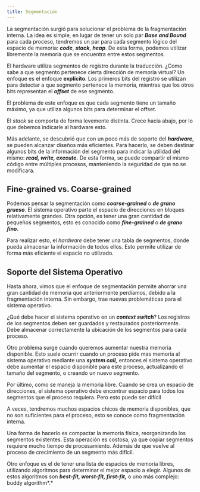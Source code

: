 ```yaml
---
title: Segmentación
---
```


La segmentación surgió para solucionar el problema de la fragmentación interna. La idea es simple, en lugar de tener un solo par ***Base and Bound*** para cada proceso, tendremos un par para cada segmento lógico del espacio de memoria: ***code***, ***stack***, ***heap***. De esta forma, podemos utilizar libremente la memoria que se encuentra entre estos segmentos.

El hardware utiliza segmentos de registro durante la traducción. ¿Como sabe a que segmento pertenece cierta dirección de memoria virtual? Un enfoque es el enfoque **explícito**. Los primeros bits del registro se utilizan para detectar a que segmento pertenece la memoria, mientras que los otros bits representan el ***offset*** de ese segmento.

El problema de este enfoque es que cada segmento tiene un tamaño máximo, ya que utiliza algunos bits para determinar el offset.

El *stack* se comporta de forma levemente distinta. Crece hacia abajo, por lo que debemos indicarle al hardware esto.

Más adelante, se descubrió que con un poco más de soporte del ***hardware***, se pueden alcanzar diseños más eficientes. Para hacerlo, se deben destinar algunos bits de la información del segmento para indicar la utilidad del mismo: ***read, write, execute.*** De esta forma, se puede compartir el mismo código entre múltiples procesos, manteniendo la seguridad de que no se modificara.

## Fine-grained vs. Coarse-grained

Podemos pensar la segmentación como ***coarse-grained*** o ***de grano grueso***. El sistema operativo parte el espacio de direcciones en bloques relativamente grandes. Otra opción, es tener una gran cantidad de pequeños segmentos, esto es conocido como ***fine-grained*** o ***de grano fino***.

Para realizar esto, el *hardware* debe tener una tabla de segmentos, donde pueda almacenar la información de todos ellos. Esto permite utilizar de forma más eficiente el espacio no utilizado.

## Soporte del Sistema Operativo

Hasta ahora, vimos que el enfoque de segmentación permite ahorrar una gran cantidad de memoria que anteriormente perdíamos, debido a la fragmentación interna. Sin embargo, trae nuevas problemáticas para el sistema operativo.

¿Qué debe hacer el sistema operativo en un ***context switch***? Los registros de los segmentos deben ser guardados y restaurados posteriormente. Debe almacenar correctamente la ubicación de los segmentos para cada proceso.

Otro problema surge cuando queremos aumentar nuestra memoria disponible. Esto suele ocurrir cuando un proceso pide mas memoria al sistema operativo mediante una ***system call,*** entonces el sistema operativo debe aumentar el espacio disponible para este proceso, actualizando el tamaño del segmento, o creando un nuevo segmento.

Por último, como se maneja la memoria libre. Cuando se crea un espacio de direcciones, el sistema operativo debe encontrar espacio para todos los segmentos que el proceso requiera. Pero esto puede ser difícil

A veces, tendremos muchos espacios chicos de memoria disponibles, que no son suficientes para el proceso, esto se conoce como fragmentación interna.

Una forma de hacerlo es compactar la memoria física, reorganizando los segmentos existentes. Esta operación es costosa, ya que copiar segmentos requiere mucho tiempo de procesamiento. Además de que vuelve al proceso de crecimiento de un segmento más difícil.

Otro enfoque es el de tener una lista de espacios de memoria libres, utilizando algoritmos para determinar el mejor espacio a elegir. Algunos de estos algoritmos son ***best-fit, worst-fit, first-fit,*** o uno más complejo: buddy algorithm*.*
